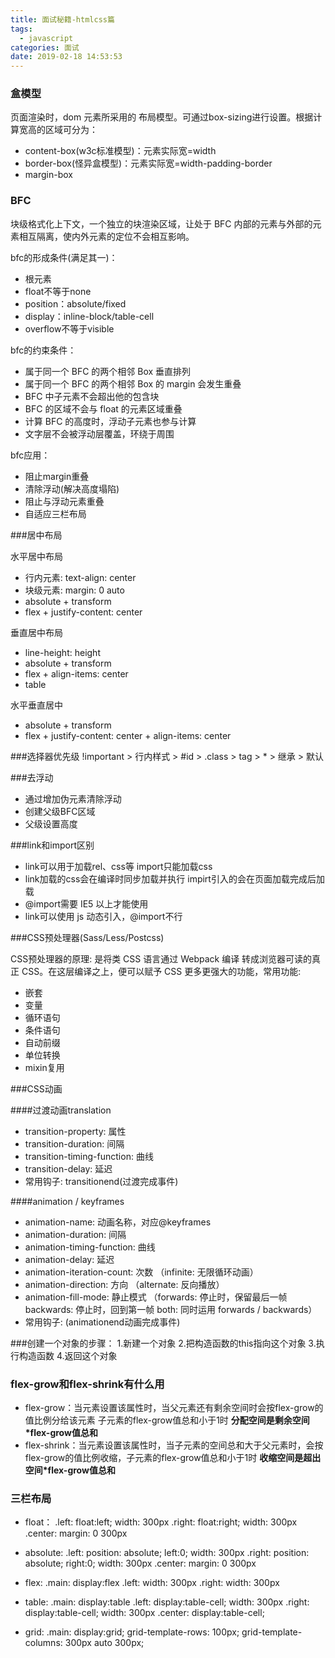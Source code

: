 ```yaml
---
title: 面试秘籍-htmlcss篇
tags:
  - javascript
categories: 面试
date: 2019-02-18 14:53:53
---
```


### 盒模型

页面渲染时，dom 元素所采用的 布局模型。可通过box-sizing进行设置。根据计算宽高的区域可分为：

- content-box(w3c标准模型)：元素实际宽=width
- border-box(怪异盒模型)：元素实际宽=width-padding-border
- margin-box


### BFC

块级格式化上下文，一个独立的块渲染区域，让处于 BFC 内部的元素与外部的元素相互隔离，使内外元素的定位不会相互影响。

bfc的形成条件(满足其一)：
- 根元素
- float不等于none
- position：absolute/fixed
- display：inline-block/table-cell
- overflow不等于visible

bfc的约束条件：
- 属于同一个 BFC 的两个相邻 Box 垂直排列
- 属于同一个 BFC 的两个相邻 Box 的 margin 会发生重叠
- BFC 中子元素不会超出他的包含块
- BFC 的区域不会与 float 的元素区域重叠
- 计算 BFC 的高度时，浮动子元素也参与计算
- 文字层不会被浮动层覆盖，环绕于周围

bfc应用：
- 阻止margin重叠
- 清除浮动(解决高度塌陷)
- 阻止与浮动元素重叠
- 自适应三栏布局

###居中布局

水平居中布局
- 行内元素: text-align: center
- 块级元素: margin: 0 auto
- absolute + transform
- flex + justify-content: center

垂直居中布局
- line-height: height
- absolute + transform
- flex + align-items: center
- table

水平垂直居中
- absolute + transform
- flex + justify-content: center + align-items: center

###选择器优先级
!important > 行内样式 > #id > .class > tag > * > 继承 > 默认

###去浮动
- 通过增加伪元素清除浮动
- 创建父级BFC区域
- 父级设置高度

###link和import区别
- link可以用于加载rel、css等 import只能加载css
- link加载的css会在编译时同步加载并执行 impirt引入的会在页面加载完成后加载
- @import需要 IE5 以上才能使用
- link可以使用 js 动态引入，@import不行

###CSS预处理器(Sass/Less/Postcss)

CSS预处理器的原理: 是将类 CSS 语言通过 Webpack 编译 转成浏览器可读的真正 CSS。在这层编译之上，便可以赋予 CSS 更多更强大的功能，常用功能:
- 嵌套
- 变量
- 循环语句
- 条件语句
- 自动前缀
- 单位转换
- mixin复用

###CSS动画

####过渡动画translation

- transition-property: 属性
- transition-duration: 间隔
- transition-timing-function: 曲线
- transition-delay: 延迟
- 常用钩子: transitionend(过渡完成事件)

####animation / keyframes
- animation-name: 动画名称，对应@keyframes
- animation-duration: 间隔
- animation-timing-function: 曲线
- animation-delay: 延迟
- animation-iteration-count: 次数 （infinite: 无限循环动画）
- animation-direction: 方向 （alternate: 反向播放）
- animation-fill-mode: 静止模式 （forwards: 停止时，保留最后一帧 backwards: 停止时，回到第一帧 both: 同时运用 forwards / backwards）
- 常用钩子: (animationend动画完成事件)

###创建一个对象的步骤：
1.新建一个对象
2.把构造函数的this指向这个对象
3.执行构造函数
4.返回这个对象


### flex-grow和flex-shrink有什么用

* flex-grow：当元素设置该属性时，当父元素还有剩余空间时会按flex-grow的值比例分给该元素 子元素的flex-grow值总和小于1时 **分配空间是剩余空间*flex-grow值总和**
* flex-shrink：当元素设置该属性时，当子元素的空间总和大于父元素时，会按flex-grow的值比例收缩，子元素的flex-grow值总和小于1时 **收缩空间是超出空间*flex-grow值总和**


### 三栏布局

- float：
  .left: float:left; width: 300px
  .right: float:right; width: 300px
  .center: margin: 0 300px

- absolute:
  .left: position: absolute; left:0; width: 300px
  .right: position: absolute; right:0; width: 300px
  .center: margin: 0 300px

- flex:
  .main: display:flex
  .left: width: 300px
  .right: width: 300px

- table:
  .main: display:table
  .left: display:table-cell; width: 300px
  .right: display:table-cell; width: 300px
  .center: display:table-cell;

- grid:
  .main: display:grid; grid-template-rows: 100px; grid-template-columns: 300px auto 300px;